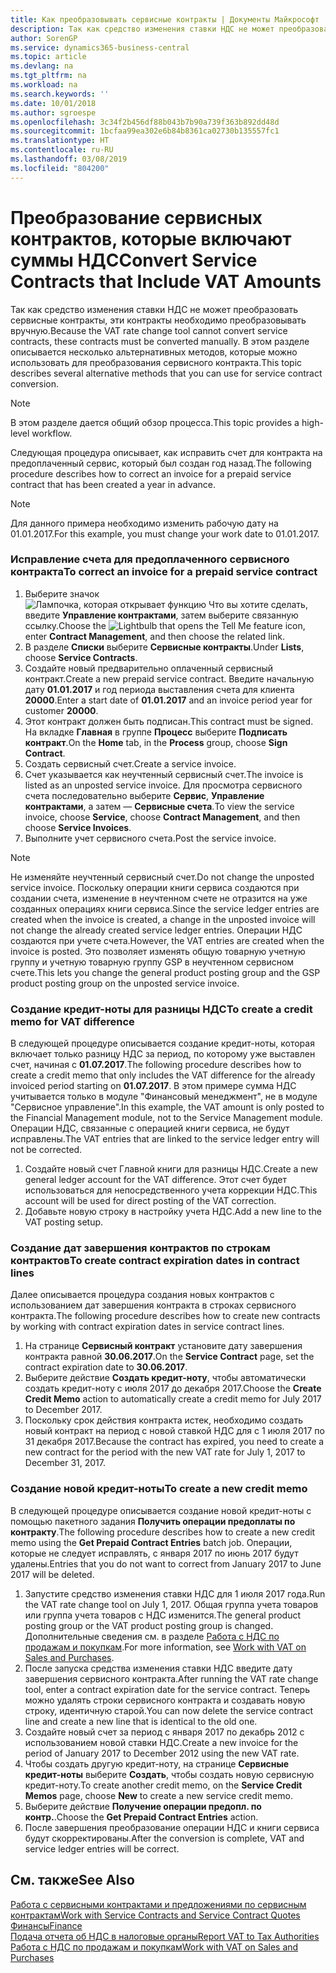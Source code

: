 ```yaml
---
title: Как преобразовывать сервисные контракты | Документы Майкрософт
description: Так как средство изменения ставки НДС не может преобразовать сервисные контракты, эти контракты необходимо преобразовывать вручную. В этом разделе описывается несколько альтернативных методов, которые можно использовать для преобразования сервисного контракта.
author: SorenGP
ms.service: dynamics365-business-central
ms.topic: article
ms.devlang: na
ms.tgt_pltfrm: na
ms.workload: na
ms.search.keywords: ''
ms.date: 10/01/2018
ms.author: sgroespe
ms.openlocfilehash: 3c34f2b456df88b043b7b90a739f363b892dd48d
ms.sourcegitcommit: 1bcfaa99ea302e6b84b8361ca02730b135557fc1
ms.translationtype: HT
ms.contentlocale: ru-RU
ms.lasthandoff: 03/08/2019
ms.locfileid: "804200"
---
```

# <a name="convert-service-contracts-that-include-vat-amounts"></a><span data-ttu-id="08033-104">Преобразование сервисных контрактов, которые включают суммы НДС</span><span class="sxs-lookup"><span data-stu-id="08033-104">Convert Service Contracts that Include VAT Amounts</span></span>
<span data-ttu-id="08033-105">Так как средство изменения ставки НДС не может преобразовать сервисные контракты, эти контракты необходимо преобразовывать вручную.</span><span class="sxs-lookup"><span data-stu-id="08033-105">Because the VAT rate change tool cannot convert service contracts, these contracts must be converted manually.</span></span> <span data-ttu-id="08033-106">В этом разделе описывается несколько альтернативных методов, которые можно использовать для преобразования сервисного контракта.</span><span class="sxs-lookup"><span data-stu-id="08033-106">This topic describes several alternative methods that you can use for service contract conversion.</span></span>  

> [!NOTE]  
>  <span data-ttu-id="08033-107">В этом разделе дается общий обзор процесса.</span><span class="sxs-lookup"><span data-stu-id="08033-107">This topic provides a high-level workflow.</span></span>  

 <span data-ttu-id="08033-108">Следующая процедура описывает, как исправить счет для контракта на предоплаченный сервис, который был создан год назад.</span><span class="sxs-lookup"><span data-stu-id="08033-108">The following procedure describes how to correct an invoice for a prepaid service contract that has been created a year in advance.</span></span>  

> [!NOTE]  
>  <span data-ttu-id="08033-109">Для данного примера необходимо изменить рабочую дату на 01.01.2017.</span><span class="sxs-lookup"><span data-stu-id="08033-109">For this example, you must change your work date to 01.01.2017.</span></span>  

### <a name="to-correct-an-invoice-for-a-prepaid-service-contract"></a><span data-ttu-id="08033-110">Исправление счета для предоплаченного сервисного контракта</span><span class="sxs-lookup"><span data-stu-id="08033-110">To correct an invoice for a prepaid service contract</span></span>  
1. <span data-ttu-id="08033-111">Выберите значок ![Лампочка, которая открывает функцию Что вы хотите сделать](media/ui-search/search_small.png "Что вы хотите сделать"), введите **Управление контрактами**, затем выберите связанную ссылку.</span><span class="sxs-lookup"><span data-stu-id="08033-111">Choose the ![Lightbulb that opens the Tell Me feature](media/ui-search/search_small.png "Tell me what you want to do") icon, enter **Contract Management**, and then choose the related link.</span></span>  
2. <span data-ttu-id="08033-112">В разделе **Списки** выберите **Сервисные контракты**.</span><span class="sxs-lookup"><span data-stu-id="08033-112">Under **Lists**, choose **Service Contracts**.</span></span>  
3. <span data-ttu-id="08033-113">Создайте новый предварительно оплаченный сервисный контракт.</span><span class="sxs-lookup"><span data-stu-id="08033-113">Create a new prepaid service contract.</span></span> <span data-ttu-id="08033-114">Введите начальную дату **01.01.2017** и год периода выставления счета для клиента **20000**.</span><span class="sxs-lookup"><span data-stu-id="08033-114">Enter a start date of **01.01.2017** and an invoice period year for customer **20000**.</span></span>  
4. <span data-ttu-id="08033-115">Этот контракт должен быть подписан.</span><span class="sxs-lookup"><span data-stu-id="08033-115">This contract must be signed.</span></span> <span data-ttu-id="08033-116">На вкладке **Главная** в группе **Процесс** выберите **Подписать контракт**.</span><span class="sxs-lookup"><span data-stu-id="08033-116">On the **Home** tab, in the **Process** group, choose **Sign Contract**.</span></span>  
5. <span data-ttu-id="08033-117">Создать сервисный счет.</span><span class="sxs-lookup"><span data-stu-id="08033-117">Create a service invoice.</span></span>
6. <span data-ttu-id="08033-118">Счет указывается как неучтенный сервисный счет.</span><span class="sxs-lookup"><span data-stu-id="08033-118">The invoice is listed as an unposted service invoice.</span></span> <span data-ttu-id="08033-119">Для просмотра сервисного счета последовательно выберите **Сервис**, **Управление контрактами**, а затем — **Сервисные счета**.</span><span class="sxs-lookup"><span data-stu-id="08033-119">To view the service invoice, choose **Service**, choose **Contract Management**, and then choose **Service Invoices**.</span></span>  
7. <span data-ttu-id="08033-120">Выполните учет сервисного счета.</span><span class="sxs-lookup"><span data-stu-id="08033-120">Post the service invoice.</span></span>  

> [!NOTE]  
>  <span data-ttu-id="08033-121">Не изменяйте неучтенный сервисный счет.</span><span class="sxs-lookup"><span data-stu-id="08033-121">Do not change the unposted service invoice.</span></span> <span data-ttu-id="08033-122">Поскольку операции книги сервиса создаются при создании счета, изменение в неучтенном счете не отразится на уже созданных операциях книги сервиса.</span><span class="sxs-lookup"><span data-stu-id="08033-122">Since the service ledger entries are created when the invoice is created, a change in the unposted invoice will not change the already created service ledger entries.</span></span> <span data-ttu-id="08033-123">Операции НДС создаются при учете счета.</span><span class="sxs-lookup"><span data-stu-id="08033-123">However, the VAT entries are created when the invoice is posted.</span></span> <span data-ttu-id="08033-124">Это позволяет изменять общую товарную учетную группу и учетную товарную группу GSP в неучтенном сервисном счете.</span><span class="sxs-lookup"><span data-stu-id="08033-124">This lets you change the general product posting group and the GSP product posting group on the unposted service invoice.</span></span>  

### <a name="to-create-a-credit-memo-for-vat-difference"></a><span data-ttu-id="08033-125">Создание кредит-ноты для разницы НДС</span><span class="sxs-lookup"><span data-stu-id="08033-125">To create a credit memo for VAT difference</span></span>  
<span data-ttu-id="08033-126">В следующей процедуре описывается создание кредит-ноты, которая включает только разницу НДС за период, по которому уже выставлен счет, начиная с **01.07.2017**.</span><span class="sxs-lookup"><span data-stu-id="08033-126">The following procedure describes how to create a credit memo that only includes the VAT difference for the already invoiced period starting on **01.07.2017**.</span></span> <span data-ttu-id="08033-127">В этом примере сумма НДС учитывается только в модуле "Финансовый менеджмент", не в модуле "Сервисное управление".</span><span class="sxs-lookup"><span data-stu-id="08033-127">In this example, the VAT amount is only posted to the Financial Management module, not to the Service Management module.</span></span> <span data-ttu-id="08033-128">Операции НДС, связанные с операцией книги сервиса, не будут исправлены.</span><span class="sxs-lookup"><span data-stu-id="08033-128">The VAT entries that are linked to the service ledger entry will not be corrected.</span></span>  

1. <span data-ttu-id="08033-129">Создайте новый счет Главной книги для разницы НДС.</span><span class="sxs-lookup"><span data-stu-id="08033-129">Create a new general ledger account for the VAT difference.</span></span> <span data-ttu-id="08033-130">Этот счет будет использоваться для непосредственного учета коррекции НДС.</span><span class="sxs-lookup"><span data-stu-id="08033-130">This account will be used for direct posting of the VAT correction.</span></span>  
2. <span data-ttu-id="08033-131">Добавьте новую строку в настройку учета НДС.</span><span class="sxs-lookup"><span data-stu-id="08033-131">Add a new line to the VAT posting setup.</span></span>  

### <a name="to-create-contract-expiration-dates-in-contract-lines"></a><span data-ttu-id="08033-132">Создание дат завершения контрактов по строкам контрактов</span><span class="sxs-lookup"><span data-stu-id="08033-132">To create contract expiration dates in contract lines</span></span>  
<span data-ttu-id="08033-133">Далее описывается процедура создания новых контрактов с использованием дат завершения контракта в строках сервисного контракта.</span><span class="sxs-lookup"><span data-stu-id="08033-133">The following procedure describes how to create new contracts by working with contract expiration dates in service contract lines.</span></span>  

1. <span data-ttu-id="08033-134">На странице **Сервисный контракт** установите дату завершения контракта равной **30.06.2017**.</span><span class="sxs-lookup"><span data-stu-id="08033-134">On the **Service Contract** page, set the contract expiration date to **30.06.2017**.</span></span>  
2. <span data-ttu-id="08033-135">Выберите действие **Создать кредит-ноту**, чтобы автоматически создать кредит-ноту с июля 2017 до декабря 2017.</span><span class="sxs-lookup"><span data-stu-id="08033-135">Choose the **Create Credit Memo** action to automatically create a credit memo for July 2017 to December 2017.</span></span>  
3. <span data-ttu-id="08033-136">Поскольку срок действия контракта истек, необходимо создать новый контракт на период с новой ставкой НДС для с 1 июля 2017 по 31 декабря 2017.</span><span class="sxs-lookup"><span data-stu-id="08033-136">Because the contract has expired, you need to create a new contract for the period with the new VAT rate for July 1, 2017 to December 31, 2017.</span></span>  

### <a name="to-create-a-new-credit-memo"></a><span data-ttu-id="08033-137">Создание новой кредит-ноты</span><span class="sxs-lookup"><span data-stu-id="08033-137">To create a new credit memo</span></span>  
<span data-ttu-id="08033-138">В следующей процедуре описывается создание новой кредит-ноты с помощью пакетного задания **Получить операции предоплаты по контракту**.</span><span class="sxs-lookup"><span data-stu-id="08033-138">The following procedure describes how to create a new credit memo using the **Get Prepaid Contract Entries** batch job.</span></span> <span data-ttu-id="08033-139">Операции, которые не следует исправлять, с января 2017 по июнь 2017 будут удалены.</span><span class="sxs-lookup"><span data-stu-id="08033-139">Entries that you do not want to correct from January 2017 to June 2017 will be deleted.</span></span>  

1. <span data-ttu-id="08033-140">Запустите средство изменения ставки НДС для 1 июля 2017 года.</span><span class="sxs-lookup"><span data-stu-id="08033-140">Run the VAT rate change tool on July 1, 2017.</span></span> <span data-ttu-id="08033-141">Общая группа учета товаров или группа учета товаров с НДС изменится.</span><span class="sxs-lookup"><span data-stu-id="08033-141">The general product posting group or the VAT product posting group is changed.</span></span> <span data-ttu-id="08033-142">Дополнительные сведения см. в разделе [Работа с НДС по продажам и покупкам](finance-work-with-vat.md).</span><span class="sxs-lookup"><span data-stu-id="08033-142">For more information, see [Work with VAT on Sales and Purchases](finance-work-with-vat.md).</span></span>  
2. <span data-ttu-id="08033-143">После запуска средства изменения ставки НДС введите дату завершения сервисного контракта.</span><span class="sxs-lookup"><span data-stu-id="08033-143">After running the VAT rate change tool, enter a contract expiration date for the service contract.</span></span> <span data-ttu-id="08033-144">Теперь можно удалять строки сервисного контракта и создавать новую строку, идентичную старой.</span><span class="sxs-lookup"><span data-stu-id="08033-144">You can now delete the service contract line and create a new line that is identical to the old one.</span></span>  
3. <span data-ttu-id="08033-145">Создайте новый счет за период с января 2017 по декабрь 2012 с использованием новой ставки НДС.</span><span class="sxs-lookup"><span data-stu-id="08033-145">Create a new invoice for the period of January 2017 to December 2012 using the new VAT rate.</span></span>  
4. <span data-ttu-id="08033-146">Чтобы создать другую кредит-ноту, на странице **Сервисные кредит-ноты** выберите **Создать**, чтобы создать новую сервисную кредит-ноту.</span><span class="sxs-lookup"><span data-stu-id="08033-146">To create another credit memo, on the **Service Credit Memos** page, choose **New** to create a new service credit memo.</span></span>  
5. <span data-ttu-id="08033-147">Выберите действие **Получение операции предопл. по контр.**.</span><span class="sxs-lookup"><span data-stu-id="08033-147">Choose the **Get Prepaid Contract Entries** action.</span></span>  
6. <span data-ttu-id="08033-148">После завершения преобразование операции НДС и книги сервиса будут скорректированы.</span><span class="sxs-lookup"><span data-stu-id="08033-148">After the conversion is complete, VAT and service ledger entries will be correct.</span></span>  

## <a name="see-also"></a><span data-ttu-id="08033-149">См. также</span><span class="sxs-lookup"><span data-stu-id="08033-149">See Also</span></span>  
[<span data-ttu-id="08033-150">Работа с сервисными контрактами и предложениями по сервисным контрактам</span><span class="sxs-lookup"><span data-stu-id="08033-150">Work with Service Contracts and Service Contract Quotes</span></span>](service-how-to-create-service-contracts-and-service-contract-quotes.md)  
[<span data-ttu-id="08033-151">Финансы</span><span class="sxs-lookup"><span data-stu-id="08033-151">Finance</span></span>](finance.md)  
[<span data-ttu-id="08033-152">Подача отчета об НДС в налоговые органы</span><span class="sxs-lookup"><span data-stu-id="08033-152">Report VAT to Tax Authorities</span></span>](finance-how-report-vat.md)  
[<span data-ttu-id="08033-153">Работа с НДС по продажам и покупкам</span><span class="sxs-lookup"><span data-stu-id="08033-153">Work with VAT on Sales and Purchases</span></span>](finance-work-with-vat.md)  
